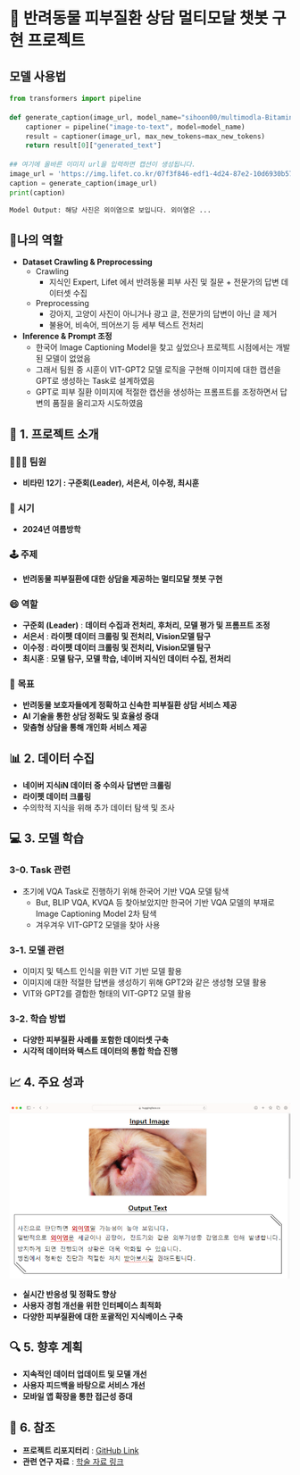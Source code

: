 # 🐾 반려동물 피부질환 상담 멀티모달 챗봇 구현 프로젝트

## 모델 사용법
```python
from transformers import pipeline

def generate_caption(image_url, model_name="sihoon00/multimodla-Bitamin", max_new_tokens=150):
    captioner = pipeline("image-to-text", model=model_name)
    result = captioner(image_url, max_new_tokens=max_new_tokens)
    return result[0]["generated_text"]

## 여기에 올바른 이미지 url을 입력하면 캡션이 생성됩니다.
image_url = 'https://img.lifet.co.kr/07f3f846-edf1-4d24-87e2-10d6930b5794'
caption = generate_caption(image_url)
print(caption)
```
```python
Model Output: 해당 사진은 외이염으로 보입니다. 외이염은 ...
```

## 🏅나의 역할
- **Dataset Crawling & Preprocessing**
  - Crawling
      - 지식인 Expert, Lifet 에서 반려동물 피부 사진 및 질문 + 전문가의 답변 데이터셋 수집
  - Preprocessing
      - 강아지, 고양이 사진이 아니거나 광고 글, 전문가의 답변이 아닌 글 제거
      - 불용어, 비속어, 띄어쓰기 등 세부 텍스트 전처리
- **Inference & Prompt 조정**
    - 한국어 Image Captioning Model을 찾고 싶었으나 프로젝트 시점에서는 개발된 모델이 없었음
    - 그래서 팀원 중 시훈이 VIT-GPT2 모델 로직을 구현해 이미지에 대한 캡션을 GPT로 생성하는 Task로 설계하였음
    - GPT로 피부 질환 이미지에 적절한 캡션을 생성하는 프롬프트를 조정하면서 답변의 품질을 올리고자 시도하였음
    
## 🎯 1. 프로젝트 소개
### 🧑‍🤝‍🧑 **팀원**
- **비타민 12기 : 구준회(Leader), 서은서, 이수정, 최시훈**
 
### 📅 **시기**
- **2024년 여름방학**

### 🕹️ **주제**
- **반려동물 피부질환에 대한 상담을 제공하는 멀티모달 챗봇 구현**

### 😄 **역할**
- **구준회 (Leader)** : **데이터 수집과 전처리, 후처리, 모델 평가 및 프롬프트 조정** 
- **서은서** : **라이펫 데이터 크롤링 및 전처리, Vision모델 탐구**
- **이수정** : **라이펫 데이터 크롤링 및 전처리, Vision모델 탐구**
- **최시훈** : **모델 탐구, 모델 학습, 네이버 지식인 데이터 수집, 전처리**

### 🎯 **목표**
- **반려동물 보호자들에게 정확하고 신속한 피부질환 상담 서비스 제공**
- **AI 기술을 통한 상담 정확도 및 효율성 증대**
- **맞춤형 상담을 통해 개인화 서비스 제공**

## 📊 2. 데이터 수집
- **네이버 지식iN 데이터 중 수의사 답변만 크롤링**
- **라이펫 데이터 크롤링**
- 수의학적 지식을 위해 추가 데이터 탐색 및 조사

## 💻 3. 모델 학습
### 3-0. Task 관련
- 초기에 VQA Task로 진행하기 위해 한국어 기반 VQA 모델 탐색
  - But, BLIP VQA, KVQA 등 찾아보았지만 한국어 기반 VQA 모델의 부재로 Image Captioning Model 2차 탐색
  - 겨우겨우 VIT-GPT2 모델을 찾아 사용
    
### 3-1. 모델 관련
- 이미지 및 텍스트 인식을 위한 ViT 기반 모델 활용
- 이미지에 대한 적절한 답변을 생성하기 위해 GPT2와 같은 생성형 모델 활용
- VIT와 GPT2를 결합한 형태의 VIT-GPT2 모델 활용

### 3-2. 학습 방법
- **다양한 피부질환 사례를 포함한 데이터셋 구축**
- **시각적 데이터와 텍스트 데이터의 통합 학습 진행**

## 📈 4. 주요 성과
<img src="VET_외이염.png" alt="Inference_외이염" width="600"/>

- **실시간 반응성 및 정확도 향상**
- **사용자 경험 개선을 위한 인터페이스 최적화**
- **다양한 피부질환에 대한 포괄적인 지식베이스 구축**

## 🔍 5. 향후 계획  
- **지속적인 데이터 업데이트 및 모델 개선**
- **사용자 피드백을 바탕으로 서비스 개선**
- **모바일 앱 확장을 통한 접근성 증대**

## 🧹 6. 참조
- **프로젝트 리포지터리** : [GitHub Link](https://ankur3107.github.io/blogs/the-illustrated-image-captioning-using-transformers/)
- **관련 연구 자료** : [학술 자료 링크](#)
